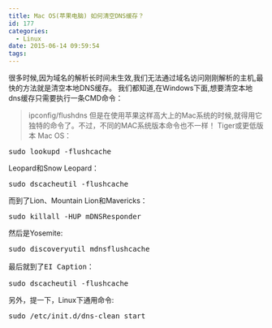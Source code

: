 ```yaml
---
title: Mac OS(苹果电脑) 如何清空DNS缓存？
id: 177
categories:
  - Linux
date: 2015-06-14 09:59:54
tags:
---
```


很多时候,因为域名的解析长时间未生效,我们无法通过域名访问刚刚解析的主机,最快的方法就是清空本地DNS缓存。
我们都知道,在Windows下面,想要清空本地dns缓存只需要执行一条CMD命令：
> ipconfig/flushdns
但是在使用苹果这样高大上的Mac系统的时候,就得用它独特的命令了。不过，不同的MAC系统版本命令也不一样！
Tiger或更低版本 Mac OS：
<pre lang="php" line="1" escaped="true">sudo lookupd -flushcache
</pre>
Leopard和Snow Leopard：
<pre lang="linux" line="1" escaped="true">sudo dscacheutil -flushcache
</pre>
而到了Lion、Mountain Lion和Mavericks：
<pre lang="linux" line="1" escaped="true">sudo killall -HUP mDNSResponder
</pre>
然后是Yosemite:
<pre lang="c" line="1" escaped="true">sudo discoveryutil mdnsflushcache

最后就到了EI Caption：

sudo dscacheutil -flushcache</pre>
另外，提一下，Linux下通用命令:
<pre lang="linux" line="1" escaped="true">sudo /etc/init.d/dns-clean start
</pre>